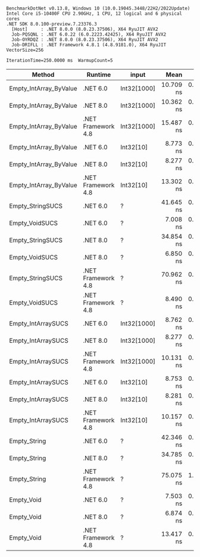 ```

BenchmarkDotNet v0.13.8, Windows 10 (10.0.19045.3448/22H2/2022Update)
Intel Core i5-10400F CPU 2.90GHz, 1 CPU, 12 logical and 6 physical cores
.NET SDK 8.0.100-preview.7.23376.3
  [Host]     : .NET 8.0.0 (8.0.23.37506), X64 RyuJIT AVX2
  Job-PQSQNL : .NET 6.0.22 (6.0.2223.42425), X64 RyuJIT AVX2
  Job-OYRDQZ : .NET 8.0.0 (8.0.23.37506), X64 RyuJIT AVX2
  Job-DRIFLL : .NET Framework 4.8.1 (4.8.9181.0), X64 RyuJIT VectorSize=256

IterationTime=250.0000 ms  WarmupCount=5  

```
| Method                 | Runtime            | input       | Mean      | Error     | StdDev    | Median    | Min       | Max       |
|----------------------- |------------------- |------------ |----------:|----------:|----------:|----------:|----------:|----------:|
| Empty_IntArray_ByValue | .NET 6.0           | Int32[1000] | 10.709 ns | 0.0016 ns | 0.0012 ns | 10.709 ns | 10.708 ns | 10.712 ns |
| Empty_IntArray_ByValue | .NET 8.0           | Int32[1000] | 10.362 ns | 0.0032 ns | 0.0025 ns | 10.362 ns | 10.360 ns | 10.370 ns |
| Empty_IntArray_ByValue | .NET Framework 4.8 | Int32[1000] | 15.487 ns | 0.1747 ns | 0.1549 ns | 15.447 ns | 15.228 ns | 15.799 ns |
| Empty_IntArray_ByValue | .NET 6.0           | Int32[10]   |  8.773 ns | 0.0346 ns | 0.0307 ns |  8.757 ns |  8.753 ns |  8.843 ns |
| Empty_IntArray_ByValue | .NET 8.0           | Int32[10]   |  8.277 ns | 0.0067 ns | 0.0056 ns |  8.275 ns |  8.270 ns |  8.290 ns |
| Empty_IntArray_ByValue | .NET Framework 4.8 | Int32[10]   | 13.302 ns | 0.0045 ns | 0.0040 ns | 13.301 ns | 13.297 ns | 13.309 ns |
| Empty_StringSUCS       | .NET 6.0           | ?           | 41.645 ns | 0.0313 ns | 0.0261 ns | 41.646 ns | 41.588 ns | 41.684 ns |
| Empty_VoidSUCS         | .NET 6.0           | ?           |  7.008 ns | 0.0024 ns | 0.0019 ns |  7.008 ns |  7.006 ns |  7.013 ns |
| Empty_StringSUCS       | .NET 8.0           | ?           | 34.854 ns | 0.0925 ns | 0.0772 ns | 34.872 ns | 34.605 ns | 34.904 ns |
| Empty_VoidSUCS         | .NET 8.0           | ?           |  6.850 ns | 0.0014 ns | 0.0012 ns |  6.850 ns |  6.849 ns |  6.853 ns |
| Empty_StringSUCS       | .NET Framework 4.8 | ?           | 70.962 ns | 0.0900 ns | 0.0798 ns | 70.971 ns | 70.717 ns | 71.049 ns |
| Empty_VoidSUCS         | .NET Framework 4.8 | ?           |  8.490 ns | 0.0019 ns | 0.0015 ns |  8.490 ns |  8.488 ns |  8.493 ns |
| Empty_IntArraySUCS     | .NET 6.0           | Int32[1000] |  8.762 ns | 0.0206 ns | 0.0193 ns |  8.750 ns |  8.747 ns |  8.803 ns |
| Empty_IntArraySUCS     | .NET 8.0           | Int32[1000] |  8.277 ns | 0.0067 ns | 0.0056 ns |  8.276 ns |  8.270 ns |  8.290 ns |
| Empty_IntArraySUCS     | .NET Framework 4.8 | Int32[1000] | 10.131 ns | 0.0031 ns | 0.0026 ns | 10.130 ns | 10.127 ns | 10.136 ns |
| Empty_IntArraySUCS     | .NET 6.0           | Int32[10]   |  8.753 ns | 0.0142 ns | 0.0125 ns |  8.745 ns |  8.742 ns |  8.776 ns |
| Empty_IntArraySUCS     | .NET 8.0           | Int32[10]   |  8.281 ns | 0.0058 ns | 0.0045 ns |  8.279 ns |  8.276 ns |  8.290 ns |
| Empty_IntArraySUCS     | .NET Framework 4.8 | Int32[10]   | 10.157 ns | 0.0240 ns | 0.0187 ns | 10.163 ns | 10.117 ns | 10.179 ns |
| Empty_String           | .NET 6.0           | ?           | 42.346 ns | 0.6584 ns | 0.5837 ns | 42.109 ns | 41.860 ns | 43.562 ns |
| Empty_String           | .NET 8.0           | ?           | 34.785 ns | 0.2190 ns | 0.2049 ns | 34.700 ns | 34.542 ns | 35.160 ns |
| Empty_String           | .NET Framework 4.8 | ?           | 75.075 ns | 1.0750 ns | 0.8393 ns | 74.685 ns | 74.412 ns | 76.937 ns |
| Empty_Void             | .NET 6.0           | ?           |  7.503 ns | 0.1895 ns | 0.5345 ns |  7.466 ns |  6.733 ns |  9.054 ns |
| Empty_Void             | .NET 8.0           | ?           |  6.874 ns | 0.0371 ns | 0.0310 ns |  6.857 ns |  6.843 ns |  6.924 ns |
| Empty_Void             | .NET Framework 4.8 | ?           | 13.417 ns | 0.0407 ns | 0.0340 ns | 13.409 ns | 13.385 ns | 13.501 ns |
